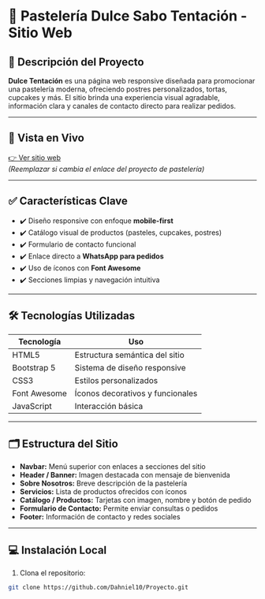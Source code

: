 # 🎂 Pastelería Dulce Sabo Tentación - Sitio Web

## 🍰 Descripción del Proyecto
**Dulce Tentación** es una página web responsive diseñada para promocionar una pastelería moderna, ofreciendo postres personalizados, tortas, cupcakes y más. El sitio brinda una experiencia visual agradable, información clara y canales de contacto directo para realizar pedidos.

---

## 🔗 Vista en Vivo
[👉 Ver sitio web]()  
*(Reemplazar si cambia el enlace del proyecto de pastelería)*

---

## ✅ Características Clave

- ✔️ Diseño responsive con enfoque **mobile-first**
- ✔️ Catálogo visual de productos (pasteles, cupcakes, postres)
- ✔️ Formulario de contacto funcional
- ✔️ Enlace directo a **WhatsApp para pedidos**
- ✔️ Uso de íconos con **Font Awesome**
- ✔️ Secciones limpias y navegación intuitiva

---

## 🛠️ Tecnologías Utilizadas

| Tecnología     | Uso                             |
|----------------|----------------------------------|
| HTML5          | Estructura semántica del sitio   |
| Bootstrap 5    | Sistema de diseño responsive     |
| CSS3           | Estilos personalizados           |
| Font Awesome   | Íconos decorativos y funcionales |
| JavaScript     | Interacción básica               |

---

## 🗂️ Estructura del Sitio

- **Navbar:** Menú superior con enlaces a secciones del sitio
- **Header / Banner:** Imagen destacada con mensaje de bienvenida
- **Sobre Nosotros:** Breve descripción de la pastelería
- **Servicios:** Lista de productos ofrecidos con íconos
- **Catálogo / Productos:** Tarjetas con imagen, nombre y botón de pedido
- **Formulario de Contacto:** Permite enviar consultas o pedidos
- **Footer:** Información de contacto y redes sociales

---

## 💻 Instalación Local

1. Clona el repositorio:

```bash
git clone https://github.com/Dahniel10/Proyecto.git
